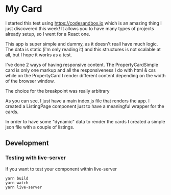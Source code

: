 # My Card

I started this test using https://codesandbox.io which is an amazing thing I just discovered this week! 
It allows you to have many types of projects already setup, so I went for a React one.

This app is super simple and dummy, as it doesn't reall have much logic. The data is static (i'm only reading it) and this structures is
not scalable at all, but I hope it works as a test.

I've done 2 ways of having responsive content. The PropertyCardSimple card is only one markup and all the responsiveness I do with html & css
while on the PropertyCard I render different content depending on the width of the browser window.

The choice for the breakpoint was really arbitrary

As you can see, I just have a main index.js file that renders the app. I created a ListingPage component just to have a meaningful
wrapper for the cards.

In order to have some "dynamic" data to render the cards I created a simple json file with a couple of listings.





## Development

### Testing with live-server

If you want to test your component within live-server

    yarn build
    yarn watch
    yarn live-server
